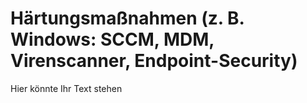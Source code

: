 # Härtungsmaßnahmen (z. B. Windows: SCCM, MDM, Virenscanner, Endpoint-Security)

Hier könnte Ihr Text stehen